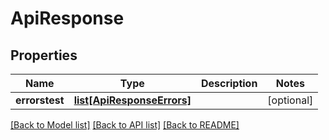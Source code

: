 # ApiResponse

## Properties
Name | Type | Description | Notes
------------ | ------------- | ------------- | -------------
**errorstest** | [**list[ApiResponseErrors]**](ApiResponseErrors.md) |  | [optional] 

[[Back to Model list]](../README.md#documentation-for-models) [[Back to API list]](../README.md#documentation-for-api-endpoints) [[Back to README]](../README.md)


